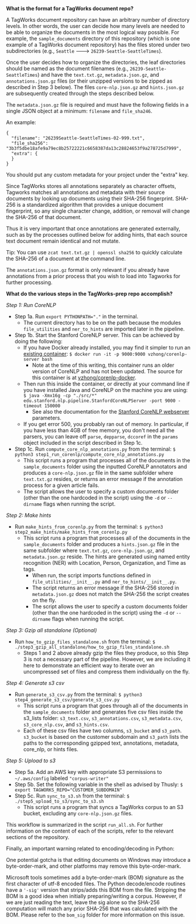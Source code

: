 **What is the format for a TagWorks document repo?**

A TagWorks document repository can have an arbitrary number of directory levels. In other words, the user can decide how many levels are needed to be able to organize the documents in the most logical way possible. For example, the `sample_documents` directory of this repository (which is one example of a TagWorks document repository) has the files stored under two subdirectories (e.g., `Seattle` ---> `26239-Seattle-SeattleTimes`).

Once the user decides how to organize the directories, the leaf directories should be named as the document filenames (e.g., `26239-Seattle-SeattleTimes`) and have the `text.txt.gz`, `metadata.json.gz`, and `annotations.json.gz` files (or their unzipped versions to be zipped as described in Step 3 below). The files `core-nlp.json.gz` and `hints.json.gz` are subsequently created through the steps described below.

The `metadata.json.gz` file is required and must have the following fields in a single JSON object at a minimum: `filename` and `file_sha246`.

An example:

```
{
  "filename": "26239Seattle-SeattleTimes-02-999.txt",
  "file_sha256": "3b3f5dbe18afe9a79ec8b25722221c6658387da13c28824653f9a278725d7999",
  "extra": {
  }
}
```

You should put any custom metadata for your project under the "extra" key.

Since TagWorks stores all annotations separately as character offsets, Tagworks matches all annotations and metadata with their source documents by looking up documents using their SHA-256 fingerprint. SHA-256 is a standardized algorithm that provides a unique document fingerprint, so any single character change, addition, or removal will change the SHA-256 of that document.

Thus it is very important that once annotations are generated externally, such as by the processes outlined below for adding hints, that each source text document remain identical and not mutate.

Tip: You can use `zcat text.txt.gz | openssl sha256` to quickly calculate the SHA-256 of a document at the command line.

The `annotations.json.gz` format is only relevant if you already have annotations from a prior process that you wish to load into Tagworks for further processing.

**What do the various steps in the TagWorks-prep repo accomplish?**

*Step 1: Run CoreNLP*

- Step 1a. Run `export PYTHONPATH="."` in the terminal.
	- The current directory has to be on the path because the modules `file_utilities` and `ner_to_hints` are imported later in the pipeline. 
- Step 1b. Start the Stanford CoreNLP server. This can be achieved by doing the following:
	- If you have Docker already installed, you may find it simpler to run an [existing container](https://stanfordnlp.github.io/CoreNLP/other-languages.html): `$ docker run -it -p 9000:9000 vzhong/corenlp-server bash`
		- Note at the time of this writing, this container runs an older version of CoreNLP and has not been updated. The source for this container is at [vzhong/corenlp-docker](https://github.com/vzhong/corenlp-docker).
	- Then run this inside the container, or directly at your command line if you have installed Java and CoreNLP on the machine you are using: `$ java -Xmx16g -cp "./src/*" edu.stanford.nlp.pipeline.StanfordCoreNLPServer -port 9000 -timeout 150000`
		- See also the documentation for the [Stanford CoreNLP webserver](https://stanfordnlp.github.io/CoreNLP/corenlp-server.html) parameters.
	- If you get error 500, you probably ran out of memory. In particular, if you have less than 4GB of free memory, you don't need all the parsers, you can leave off `parse`, `depparse`, `dccoref` in the `params` object included in the script described in Step 1c.
- Step 1c. Run `compute_core_nlp_annotations.py` from the terminal: `$ python3 step1_run_corenlp/compute_core_nlp_annotations.py`
	- This script runs a program that processes all of the documents in the `sample_documents` folder using the inputted CoreNLP annotators and produces a `core-nlp.json.gz` file in the same subfolder where `text.txt.gz` resides, or returns an error message if the annotation process for a given article fails. 
	- The script allows the user to specify a custom documents folder (other than the one hardcoded in the script) using the `-d` or `--dirname` flags when running the script. 

*Step 2: Make hints*

- Run `make_hints_from_corenlp.py` from the terminal: `$ python3 step2_make_hints/make_hints_from_corenlp.py`
	- This script runs a program that processes all of the documents in the `sample_documents` folder and produces a `hints.json.gz` file in the same subfolder where `text.txt.gz`, `core-nlp.json.gz`, and `metadata.json.gz` reside. The hints are generated using named entity recognition (NER) with Location, Person, Organization, and Time as tags. 
		- When run, the script imports functions defined in `file_utilities/__init__.py` and `ner_to_hints/__init__.py`.
		- The script returns an error message if the SHA-256 stored in `metadata.json.gz` does not match the SHA-256 the script creates on the fly. 
		- The script allows the user to specify a custom documents folder (other than the one hardcoded in the script) using the `-d` or `--dirname` flags when running the script. 

*Step 3: Gzip all standalone (Optional)*

- Run `how_to_gzip_files_standalone.sh` from the terminal: `$ ./step3_gzip_all_standalone/how_to_gzip_files_standalone.sh`
	- Steps 1 and 2 above already gzip the files they produce, so this Step 3 is not a necessary part of the pipeline. However, we are including it here to demonstrate an efficient way to iterate over an uncompressed set of files and compress them individually on the fly. 

*Step 4: Generate s3 csv*

- Run `generate_s3_csv.py` from the terminal: `$ python3 step4_generate_s3_csv/generate_s3_csv.py`
	- This script runs a program that goes through all of the documents in the `sample_documents` folder and generates five csv files inside the s3_lists folder: `s3_text.csv`, `s3_annotations.csv`, `s3_metadata.csv`, `s3_core_nlp.csv`, and `s3_hints.csv`. 
	- Each of these csv files have two columns, `s3_bucket` and `s3_path`. `s3_bucket` is based on the customer subdomain and `s3_path` lists the paths to the corresponding gzipped text, annotations, metadata, core_nlp, or hints files. 

*Step 5: Upload to s3*

- Step 5a. Add an AWS key with appropriate S3 permissions to `~/.aws/config` labeled `"corpus-writer"`
- Step 5b. Set the following variable in the shell as advised by Thusly: `$ export TAGWORKS_REPO="CUSTOMER_SUBDOMAIN"`
- Step 5c. Run `sync_to_s3.sh` from the terminal: `$ ./step5_upload_to_s3/sync_to_s3.sh`
	- This script runs a program that syncs a TagWorks corpus to an S3 bucket, excluding any `core-nlp.json.gz` files. 

This workflow is summarized in the script `run_all.sh`. For further information on the content of each of the scripts, refer to the relevant sections of the repository. 

Finally, an important warning related to encoding/decoding in Python: 

One potential gotcha is that editing documents on Windows may introduce a byte-order-mark, and other platforms may remove this byte-order-mark.

Microsoft tools sometimes add a byte-order-mark (BOM) signature as the first character of utf-8 encoded files. The Python decode/encode routines have a `'-sig'` version that strips/adds this BOM from the file. Stripping the BOM is a good idea when initially preparing/writing a corpus. However, if we are just reading the text, leave the sig alone so the SHA-256 computation will match any prior SHA-256 that was calculated with the BOM. Please refer to the `bom_sig` folder for more information on this issue.
